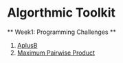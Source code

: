 # Algorthmic Toolkit #

** Week1: Programming Challenges ** <br />

1. [AplusB](https://github.com/biz-whitney/Coursera-Data-Structures-and-Algorithms-Specialization-/blob/master/Algorithmic%20Toolkit/Week1_programming_challenges%20/APlusB.java) 
2. [Maximum Pairwise Product](https://github.com/biz-whitney/Coursera-Data-Structures-and-Algorithms-Specialization-/blob/master/Algorithmic%20Toolkit/Week1_programming_challenges%20/APlusB.java) 

